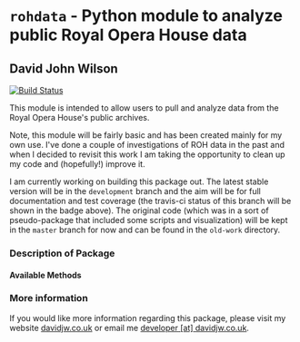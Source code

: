 # `rohdata` - Python module to analyze public Royal Opera House data
 
## David John Wilson

[![Build Status](https://travis-ci.org/Davidjohnwilson/roh-data.svg?branch=development)](https://travis-ci.org/Davidjohnwilson/roh-data)

This module is intended to allow users to pull and analyze data from the Royal Opera House's public archives.

Note, this module will be fairly basic and has been created mainly for my own use. I've done a couple of investigations of ROH data in the past and when I decided to revisit this work I am taking the opportunity to clean up my code and (hopefully!) improve it.

I am currently working on building this package out. The latest stable version will be in the `development` branch and the aim will be for full documentation and test coverage (the travis-ci status of this branch will be shown in the badge above). The original code (which was in a sort of pseudo-package that included some scripts and visualization) will be kept in the `master` branch for now and can be found in the `old-work` directory.

### Description of Package


#### Available Methods



### More information

If you would like more information regarding this package, please visit my website [davidjw.co.uk](https://www.davidjw.co.uk) or email me [developer [at] davidjw.co.uk](developer@davidjw.co.uk).